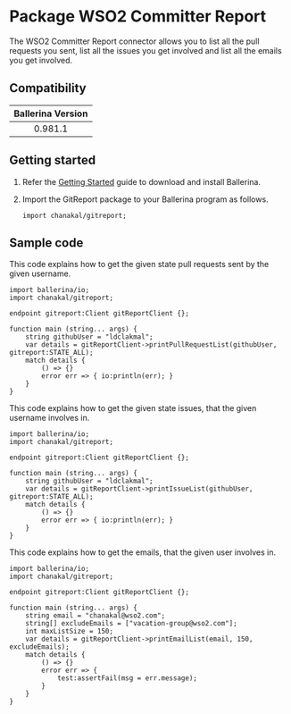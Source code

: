 # Package WSO2 Committer Report

The WSO2 Committer Report connector allows you to list all the pull requests you sent, list all the issues you get involved and list all the emails you get involved.

## Compatibility

| Ballerina Version  |
|:------------------:|
| 0.981.1            |

## Getting started

1. Refer the [Getting Started](https://ballerina.io/learn/getting-started/) guide to download and install Ballerina.

2. Import the GitReport package to your Ballerina program as follows.

    ```ballerina
    import chanakal/gitreport;
    ```

## Sample code

This code explains how to get the given state pull requests sent by the given username.

```ballerina
import ballerina/io;
import chanakal/gitreport;

endpoint gitreport:Client gitReportClient {};

function main (string... args) {
    string githubUser = "ldclakmal";
    var details = gitReportClient->printPullRequestList(githubUser, gitreport:STATE_ALL);
    match details {
        () => {}
        error err => { io:println(err); }
    }
}
```

This code explains how to get the given state issues, that the given username involves in.

```ballerina
import ballerina/io;
import chanakal/gitreport;

endpoint gitreport:Client gitReportClient {};

function main (string... args) {
    string githubUser = "ldclakmal";
    var details = gitReportClient->printIssueList(githubUser, gitreport:STATE_ALL);
    match details {
        () => {}
        error err => { io:println(err); }
    }
}
```

This code explains how to get the emails, that the given user involves in.

```ballerina
import ballerina/io;
import chanakal/gitreport;

endpoint gitreport:Client gitReportClient {};

function main (string... args) {
    string email = "chanakal@wso2.com";
    string[] excludeEmails = ["vacation-group@wso2.com"];
    int maxListSize = 150;
    var details = gitReportClient->printEmailList(email, 150, excludeEmails);
    match details {
        () => {}
        error err => {
            test:assertFail(msg = err.message);
        }
    }
}
```
